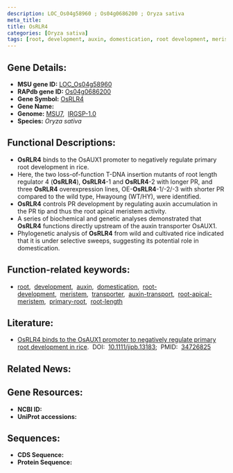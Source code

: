 ```yaml
---
description: LOC_Os04g58960 ; Os04g0686200 ; Oryza sativa
meta_title:
title: OsRLR4
categories: [Oryza sativa]
tags: [root, development, auxin, domestication, root development, meristem, transporter, auxin transport, root apical meristem, primary root, root length]
---
```


## Gene Details:
- **MSU gene ID:** [LOC_Os04g58960](http://rice.uga.edu/cgi-bin/ORF_infopage.cgi?orf=LOC_Os04g58960)  
- **RAPdb gene ID:** [Os04g0686200](https://rapdb.dna.affrc.go.jp/locus/?name=Os04g0686200)  
- **Gene Symbol:** <u>OsRLR4</u>
- **Gene Name:**
- **Genome:**  [MSU7](http://rice.uga.edu/),&nbsp;&nbsp;[IRGSP-1.0](https://rapdb.dna.affrc.go.jp/download/irgsp1.html)
- **Species:** *Oryza sativa*

## Functional Descriptions:
   - **OsRLR4** binds to the OsAUX1 promoter to negatively regulate primary root development in rice.
   - Here, the two loss-of-function T-DNA insertion mutants of root length regulator 4 (**OsRLR4**), **OsRLR4**-1 and **OsRLR4**-2 with longer PR, and three **OsRLR4** overexpression lines, OE-**OsRLR4**-1/-2/-3 with shorter PR compared to the wild type, Hwayoung (WT/HY), were identified.
   - **OsRLR4** controls PR development by regulating auxin accumulation in the PR tip and thus the root apical meristem activity.
   - A series of biochemical and genetic analyses demonstrated that **OsRLR4** functions directly upstream of the auxin transporter OsAUX1.
   - Phylogenetic analysis of **OsRLR4** from wild and cultivated rice indicated that it is under selective sweeps, suggesting its potential role in domestication.

## Function-related keywords:
   - [root](/tags/root/),&nbsp;&nbsp;[development](/tags/development/),&nbsp;&nbsp;[auxin](/tags/auxin/),&nbsp;&nbsp;[domestication](/tags/domestication/),&nbsp;&nbsp;[root-development](/tags/root-development/),&nbsp;&nbsp;[meristem](/tags/meristem/),&nbsp;&nbsp;[transporter](/tags/transporter/),&nbsp;&nbsp;[auxin-transport](/tags/auxin-transport/),&nbsp;&nbsp;[root-apical-meristem](/tags/root-apical-meristem/),&nbsp;&nbsp;[primary-root](/tags/primary-root/),&nbsp;&nbsp;[root-length](/tags/root-length/)

## Literature:
   - [OsRLR4 binds to the OsAUX1 promoter to negatively regulate primary root development in rice](https://www.doi.org/10.1111/jipb.13183).&nbsp;&nbsp;DOI:&nbsp;&nbsp;[10.1111/jipb.13183](https://www.doi.org/10.1111/jipb.13183);&nbsp;&nbsp;PMID:&nbsp;&nbsp;[34726825](https://pubmed.ncbi.nlm.nih.gov/34726825/)

## Related News:

## Gene Resources:
- **NCBI ID:**  []()
- **UniProt accessions:** [](https://www.uniprot.org/uniprotkb//entry)

## Sequences:
- **CDS Sequence:**
- **Protein Sequence:**
